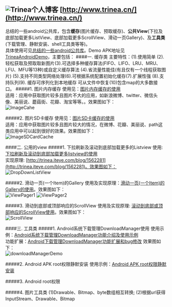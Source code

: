 ![Trinea](http://farm8.staticflickr.com/7426/9456847893_053161c7a4_o.png)个人博客  [http://www.trinea.cn/](http://www.trinea.cn/)
-------------
总结的一些android公共库，包含<strong>缓存</strong>(图片缓存、预取缓存)、<strong>公共View</strong>(下拉及底部加载更多ListView、底部加载更多ScrollView、滑动一页Gallery)、及<strong>工具类</strong>(下载管理、静默安装、shell工具类等等)。  
具体使用可见[总结的一些android公共库](http://www.trinea.cn/android/android%E5%85%AC%E5%85%B1%E5%BA%93%E7%BC%93%E5%AD%98-%E4%B8%8B%E6%8B%89listview-%E4%B8%8B%E8%BD%BD%E7%AE%A1%E7%90%86pro-%E9%9D%99%E9%BB%98%E5%AE%89%E8%A3%85-root%E8%BF%90%E8%A1%8C-java%E5%85%AC/)。Demo APK地址见[TrineaAndroidDemo](https://code.google.com/p/trinea-android-demo/)，主要包括：
####一. 缓存类
主要特性：(1).使用简单 (2). 轻松获取及预取取新图片(3).可选择多种缓存算法(FIFO、LIFO、LRU、MRU、LFU、MFU等13种)或自定义缓存算法 (4).省流量性能佳(有且仅有一个线程获取图片) (5).支持不同类型网络处理(6).可根据系统配置初始化缓存(7).扩展性强 (8).支持队列(9). 缓存可序列化到本地缓存 可从文件中恢复(10)包含map的大多数接口。
#####1. 图片内存缓存
使用见：[图片内存缓存的使用](http://www.trinea.cn/?p=704)  
适用：应用中获取图片较多且图片不大的应用，如新浪微博、twitter、微信头像、美丽说、蘑菇街、花瓣、淘宝等等。。效果图如下：  
![ImageCahe](http://farm4.staticflickr.com/3710/9312163125_81f1c1997b_o.jpg)
  

#####2. 图片SD卡缓存
使用见：[图片SD卡缓存的使用](http://www.trinea.cn/?p=757)  
适用：应用中获取图片较多且图片较大的情况，在微博、花瓣、美丽说、path这类应用中可以起到很好的效果。效果图如下：  
![ImageSDCardCache](http://farm3.staticflickr.com/2834/9314949798_ea69bdb5e8_o.jpg)
  

####二. 公用的view
#####1. 下拉刷新及滚动到底部加载更多的Listview
使用: [下拉刷新及滚动到底部加载更多listview的使用](http://www.trinea.cn/android/滚动到底部加载更多及下拉刷新listview的使用)  
实现原理: [http://trinea.iteye.com/blog/1562281](http://trinea.iteye.com/blog/1562281)。效果图如下：  
![DropDownListView](http://farm8.staticflickr.com/7376/9312162951_74b597ebaa_o.jpg)
  

#####2. 滑动一页(一个Item)的Gallery
使用及实现原理：[滑动一页(一个Item)的Gallery的使用](http://www.trinea.cn/android/gallery%E6%BB%91%E5%8A%A8%E4%B8%80%E9%A1%B5%E4%B8%80%E4%B8%AAitem%E6%95%88%E6%9E%9C/)。效果图如下：  
![ViewPager1](http://farm8.staticflickr.com/7330/9321381014_fb404e2430_o.jpg)
![ViewPager2](http://farm3.staticflickr.com/2827/9321380982_d8619d1601_o.jpg)
  

#####3. 滑动到底部或顶部响应的ScrollView
使用及实现原理: [滚动到底部或顶部响应的ScrollView使用](http://www.trinea.cn/android/%E6%BB%9A%E5%8A%A8%E5%88%B0%E5%BA%95%E9%83%A8%E6%88%96%E9%A1%B6%E9%83%A8%E5%93%8D%E5%BA%94%E7%9A%84scrollview%E4%BD%BF%E7%94%A8/)。效果图如下：  
![ScrollView](http://farm4.staticflickr.com/3669/9459686814_1a523ceeb6_o.jpg)


####三. 工具类
#####1. Android系统下载管理DownloadManager使用
使用示例：[Android系统下载管理DownloadManager功能介绍及使用示例](http://www.trinea.cn/android/android%E7%B3%BB%E7%BB%9F%E4%B8%8B%E8%BD%BD%E7%AE%A1%E7%90%86downloadmanager%E5%8A%9F%E8%83%BD%E4%BB%8B%E7%BB%8D%E5%8F%8A%E4%BD%BF%E7%94%A8%E7%A4%BA%E4%BE%8B/)  
功能扩展：[Android下载管理DownloadManager功能扩展和bug修改](http://www.trinea.cn/android/android%E4%B8%8B%E8%BD%BD%E7%AE%A1%E7%90%86downloadmanager%E5%8A%9F%E8%83%BD%E5%A2%9E%E5%BC%BA%E5%92%8Cbug%E4%BF%AE%E6%94%B9/)
效果图如下：  
![downloadManagerDemo](http://www.trinea.cn/wp-content/uploads/2013/05/downloadDemo2.gif)  
  
#####2. Android APK root权限静默安装
使用示例：[Android APK root权限静默安装](http://www.trinea.cn/android/android%E5%B8%B8%E7%94%A8%E4%BB%A3%E7%A0%81%E4%B9%8Bapk-root%E6%9D%83%E9%99%90%E9%9D%99%E9%BB%98%E5%AE%89%E8%A3%85/)
  
#####3. Android root权限
  
#####4. 图片工具类
(1)Drawable、Bitmap、byte数组相互转换; (2)根据url获得InputStream、Drawable、Bitmap
